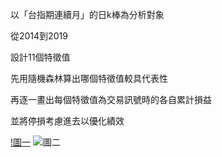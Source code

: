 以「台指期連續月」的日k棒為分析對象

從2014到2019

設計11個特徵值

先用隨機森林算出哪個特徵值較具代表性

再逐一畫出每個特徵值為交易訊號時的各自累計損益

並將停損考慮進去以優化績效

[!圖一](https://imgur.com/iGbtcQf)
![圖二](https://imgur.com/4agYC0P)
